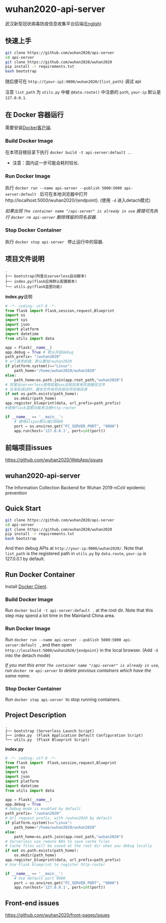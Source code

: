 # wuhan2020-api-server
武汉新型冠状病毒防疫信息收集平台后端([English](https://github.com/Elfsong/api-server#english))

## 快速上手
``` bash
git clone https://github.com/wuhan2020/api-server
cd api-server
git clone https://github.com/wuhan2020/wuhan2020
pip install -r requirements.txt
bash bootstrap
```

随后便可在 `http://{your-ip}:9000/wuhan2020/{list_path}` 调试 api

注意 `list_path` 为 `utils.py` 中被 `@data.route()` 中注册的 `path`, `your-ip` 默认是 `127.0.0.1`.

## 在 Docker 容器运行
需要安装[Docker客户端](https://www.docker.com/products/docker-desktop).

### Build Docker Image
在本项目根目录下执行 `docker build -t api-server:default .`. 

* 注意：国内这一步可能会耗时较长.

### Run Docker Image
执行 `docker run --name api-server --publish 5000:5000 api-server:default ` 后可在本地浏览器中打开 http://localhost:5000/wuhan2020/{endpoint}. (使用 `-d` 进入detach模式)

_如果出现 `The container name "/api-server" is already in use` 报错可先执行 `docker rm api-server` 删除残留的同名容器._

### Stop Docker Container
执行 `docker stop api-server ` 停止运行中的容器.

## 项目文件说明

```
.
├── bootstrap(阿里云serverless启动脚本)
├── index.py(flask应用默认配置脚本)
└── utils.py(flask蓝图功能)
```
**index.py**说明
```python
# -*- coding: utf-8 -*-
from flask import Flask,session,request,Blueprint
import os
import sys
import json
import platform
import datetime
from utils import data

app = Flask(__name__)
app.debug = True # 默认开启debug
path_prefix= "/wuhan2020"
# url请求前缀，默认要加/wuhan2020
if platform.system()=="Linux":
    path_home="/home/wuhan2020/wuhan2020"
else:
    path_home=os.path.join(app.root_path,"wuhan2020")
# 阿里云serverless使用挂载nas远程目录来存放缓存文件
# 在本机调试时，缓存文件夹将存放在项目根目录
if not os.path.exists(path_home):
    os.mkdir(path_home)
app.register_blueprint(data, url_prefix=path_prefix)
#使用flask蓝图功能来注册http-router

if __name__ == '__main__':
    # 使用aliyun默认端口9000
    port = os.environ.get("FC_SERVER_PORT", "9000")
    app.run(host='127.0.0.1', port=int(port))
```

## 前端项目issues
https://github.com/wuhan2020/WebApp/issues

<h2 id="english"> wuhan2020-api-server </h2>
The Information Collection Backend for Wuhan 2019-nCoV epidemic prevention

## Quick Start
``` bash
git clone https://github.com/wuhan2020/api-server
cd api-server
git clone https://github.com/wuhan2020/wuhan2020
pip install -r requirements.txt
bash bootstrap
```

And then debug APIs at `http://your-ip:9000/wuhan2020/`.
Note that `list_path` is the registered path in `utils.py` by `data.route`,
`your-ip` is 127.0.0.1 by default.

## Run Docker Container
Install [Docker Client](https://www.docker.com/products/docker-desktop).

### Build Docker Image
Run `docker build -t api-server:default .` at the root dir.
Note that this step may spend a lot time in the Mainland China area.

### Run Docker Image
Run `docker run --name api-server --publish 5000:5000 api-server:default ` , and then open `http://localhost:5000/wuhan2020/{endpoint}` in the local browser. (Add `-d` into the detach mode)

_If you met this error `The container name "/api-server" is already in use`, run `docker rm api-server` to delete previous containers which have the same name._

### Stop Docker Container
Run `docker stop api-server `to stop running containers.

## Project Description

```
.
├── bootstrap (Serverless Launch Script)
├── index.py  (Flask Application Default Configuration Script)
└── utils.py  (Flask Blueprint Script)
```
**index.py**
```python
# -*- coding: utf-8 -*-
from flask import  Flask,session,request,Blueprint
import os
import sys
import json
import platform
import datetime
from utils import data

app = Flask(__name__)
app.debug = True
# Debug mode is enabled by default
path_prefix= "/wuhan2020"
# Url request prefix, with /wuhan2020 by default
if platform.system()=="Linux":
    path_home="/home/wuhan2020/wuhan2020"
else:
    path_home=os.path.join(app.root_path,"wuhan2020")
# Serverless use remote NAS to save cache files
# Cache files will be saved at the root dir when you debug locally
if not os.path.exists(path_home):
    os.mkdir(path_home)
app.register_blueprint(data, url_prefix=path_prefix)
# Use Flask blueprint to register http-router

if __name__ == '__main__':
    # Use default port 9000
    port = os.environ.get("FC_SERVER_PORT", "9000")
    app.run(host='127.0.0.1', port=int(port))
```
## Front-end issues
https://github.com/wuhan2020/front-pages/issues
